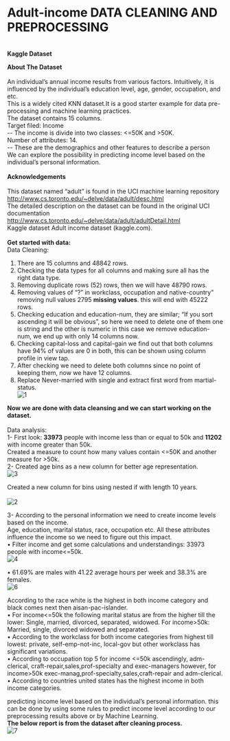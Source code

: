 # Adult-income DATA CLEANING AND PREPROCESSING</br>
   </br>**Kaggle Dataset**
 
  
**About The Dataset**</br></br>
An individual’s annual income results from various factors. Intuitively, it is influenced by the individual’s education level, age, gender, occupation, and etc.</br>
This is a widely cited KNN dataset.It is a good starter example for data pre-processing and machine learning practices.</br>
The dataset contains 15 columns.</br>
Target filed: Income</br>
-- The income is divide into two classes: <=50K and >50K. </br>
Number of attributes: 14.</br>
-- These are the demographics and other features to describe a person</br>
We can explore the possibility in predicting income level based on the individual’s personal information.</br></br>
**Acknowledgements**</br></br>
This dataset named “adult” is found in the UCI machine learning repository</br>
http://www.cs.toronto.edu/~delve/data/adult/desc.html</br>
The detailed description on the dataset can be found in the original UCI documentation</br>
http://www.cs.toronto.edu/~delve/data/adult/adultDetail.html</br>
 Kaggle dataset Adult income dataset (kaggle.com). </br></br>
**Get started with data:** </br>
Data Cleaning:</br>
1.	There are 15 columns and 48842 rows.</br>
2.	Checking the data types for all columns and making sure all has the right data type. </br>
3.	Removing duplicate rows (52) rows, then we will have 48790 rows.</br>
4.	Removing values of “?” in workclass, occupation and native-country” removing null values 2795 **missing values**. this will end with 45222 rows.</br>
5.	Checking education and education-num, they are similar; “If you sort ascending it will be obvious”, so here we need to delete one of them one is string and the other is numeric in this case we remove education-num, we end up with only 14 columns now.</br>
6.	Checking capital-loss and capital-gain we find out that both columns have 94% of values are 0 in both, this can be shown using column profile in view tap.</br>
7.	After checking we need to delete both columns since no point of keeping them, now we have 12 columns.</br>
8.	 Replace Never-married with single and extract first word from martial-status.</br>
![1](https://github.com/NailaAbdalla/Adult-income/assets/151609042/f27cc01c-fa55-4115-980e-ae4c7385fd3b)

 **Now we are done with data cleansing and we can start working on the dataset.** </br></br>
Data analysis:</br>
1-	First look: **33973** people with income less than or equal to 50k and **11202** with income greater than 50k.</br>
Created a measure to count how many values contain <=50K and another measure for >50k.</br>
2-	Created age bins as a new column for better age representation. </br>
![3](https://github.com/NailaAbdalla/Adult-income/assets/151609042/bcd5d622-5d91-471c-a3b7-61f0e69cff4e)</br>

Created a new column for bins using nested if with length 10 years.</br></br>
![2](https://github.com/NailaAbdalla/Adult-income/assets/151609042/bfead4a0-69bf-483a-838c-18f519b3328e)

3-	According to the personal information we need to create income levels based on the income. </br>
Age, education, marital status, race, occupation etc. All these attributes influence the income so we need to figure out this impact.</br>
•	Filter income and get some calculations and understandings: 33973 people with income<=50k.</br>
![4](https://github.com/NailaAbdalla/Adult-income/assets/151609042/aefc2da9-67d5-4381-bac1-82eb27bf179b)

•	61.69% are males with 41.22 average hours per week and 38.3% are females.</br>
![6](https://github.com/NailaAbdalla/Adult-income/assets/151609042/56431f6d-3d3e-4c6e-8680-c280deb0a8dc)

According to the race white is the highest in both income category and black comes next then aisan-pac-islander.</br>
•	For income<=50k the following marital status are from the higher till the lower: Single, married, divorced, separated, widowed. For income>50k: Married, single, divorced widowed and separated.</br>
•	According to the workclass for both income categories from highest till lowest: private, self-emp-not-inc, local-gov but other workclass has significant variations.</br>
•	According to occupation top 5 for income <=50k ascendingly, adm-clerical, craft-repair,sales,prof-specialty and exec-managers however, for income>50k exec-manag,prof-specialty,sales,craft-repair and adm-clerical.</br>
•	According to countries united states has the highest income in both income categories. </br>

predicting income level based on the individual’s personal information. this can be done by using some rules to predict income level according to our preprocessing results above or by Machine Learning.</br>
**The below report is from the dataset after cleaning process.** </br>
![7](https://github.com/NailaAbdalla/Adult-income/assets/151609042/87b80ec1-e6ba-4b3c-ab47-cda6aad42eb7)




